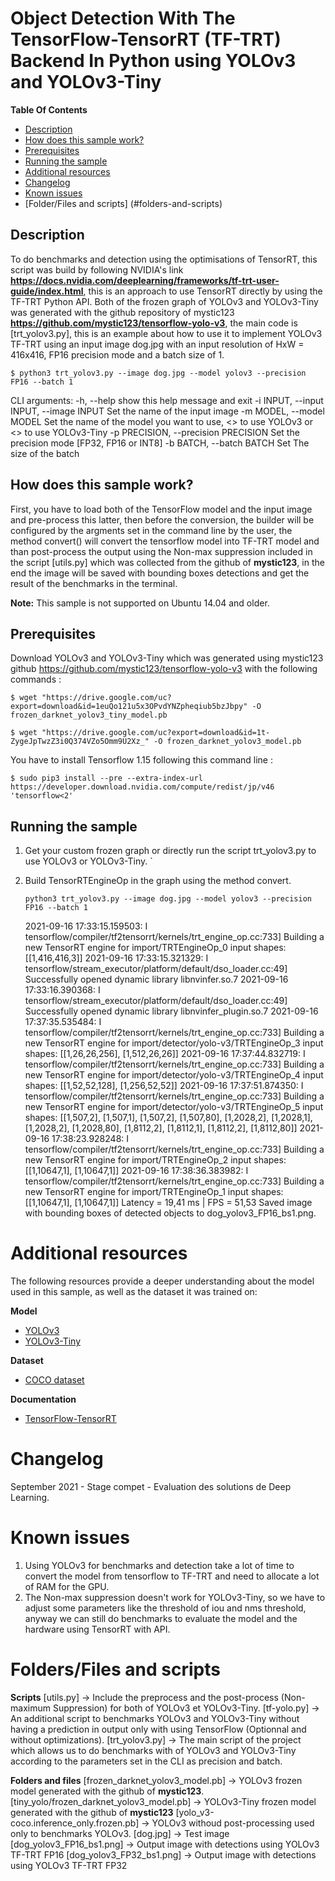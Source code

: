 # Object Detection With The TensorFlow-TensorRT (TF-TRT) Backend In Python using YOLOv3 and YOLOv3-Tiny 

**Table Of Contents**
- [Description](#description)
- [How does this sample work?](#how-does-this-sample-work)
- [Prerequisites](#prerequisites)
- [Running the sample](#running-the-sample)
- [Additional resources](#additional-resources)
- [Changelog](#changelog)
- [Known issues](#known-issues)
- [Folder/Files and scripts] (#folders-and-scripts)

## Description
To do benchmarks and detection using the optimisations of TensorRT, this script was build by following NVIDIA's link **https://docs.nvidia.com/deeplearning/frameworks/tf-trt-user-guide/index.html**, this is an approach to use TensorRT directly by using the TF-TRT Python API. Both of the frozen graph of YOLOv3 and YOLOv3-Tiny was generated with the github repository of mystic123 **https://github.com/mystic123/tensorflow-yolo-v3**, the main code is [trt_yolov3.py], this is an example about how to use it to implement YOLOv3 TF-TRT using an input image dog.jpg with an input resolution of HxW = 416x416, FP16 precision mode and a batch size of 1. 

`$ python3 trt_yolov3.py --image dog.jpg --model yolov3 --precision FP16 --batch 1` 

CLI arguments:
  -h, --help            show this help message and exit
  -i INPUT, --input INPUT, --image INPUT
                        Set the name of the input image
  -m MODEL, --model MODEL
                        Set the name of the model you want to use, <<yolov3>>
                        to use YOLOv3 or <<yolov3-tiny>> to use YOLOv3-Tiny
  -p PRECISION, --precision PRECISION
                        Set the precision mode [FP32, FP16 or INT8]
  -b BATCH, --batch BATCH
                        Set The size of the batch



## How does this sample work?

First, you have to load both of the TensorFlow model and the input image and pre-process this latter, then before the conversion, the builder will be configured by the argments set in the command line by the user, the method convert() will convert the tensorflow model into TF-TRT model and than post-process the output using the Non-max suppression included in the script [utils.py] which was collected from the github of **mystic123**, in the end the image will be saved with bounding boxes detections and get the result of the benchmarks in the terminal.

**Note:** This sample is not supported on Ubuntu 14.04 and older.

## Prerequisites

Download YOLOv3 and YOLOv3-Tiny which was generated using mystic123 github https://github.com/mystic123/tensorflow-yolo-v3 with the following commands :
	
`$ wget "https://drive.google.com/uc?export=download&id=1euQo121u5x3OPvdYNZpheqiub5bzJbpy" -O frozen_darknet_yolov3_tiny_model.pb`
	
`$ wget "https://drive.google.com/uc?export=download&id=1t-ZygeJpTwzZ3i0Q374VZo5Omm9U2Xz_" -O frozen_darknet_yolov3_model.pb`

	

	
You have to install Tensorflow 1.15 following this command line :
	
`$ sudo pip3 install --pre --extra-index-url https://developer.download.nvidia.com/compute/redist/jp/v46 'tensorflow<2'`


## Running the sample

1.  Get your custom frozen graph or directly run the script trt_yolov3.py to use YOLOv3 or YOLOv3-Tiny.
	`

2.  Build TensorRTEngineOp in the graph using the method convert.
	
	`python3 trt_yolov3.py --image dog.jpg --model yolov3 --precision FP16 --batch 1`
	
	2021-09-16 17:33:15.159503: I tensorflow/compiler/tf2tensorrt/kernels/trt_engine_op.cc:733] Building a new TensorRT engine for import/TRTEngineOp_0 input shapes: [[1,416,416,3]]
	2021-09-16 17:33:15.321329: I tensorflow/stream_executor/platform/default/dso_loader.cc:49] Successfully opened dynamic library libnvinfer.so.7
	2021-09-16 17:33:16.390368: I tensorflow/stream_executor/platform/default/dso_loader.cc:49] Successfully opened dynamic library libnvinfer_plugin.so.7
	2021-09-16 17:37:35.535484: I tensorflow/compiler/tf2tensorrt/kernels/trt_engine_op.cc:733] Building a new TensorRT engine for import/detector/yolo-v3/TRTEngineOp_3 input shapes: [[1,26,26,256], [1,512,26,26]]
	2021-09-16 17:37:44.832719: I tensorflow/compiler/tf2tensorrt/kernels/trt_engine_op.cc:733] Building a new TensorRT engine for import/detector/yolo-v3/TRTEngineOp_4 input shapes: [[1,52,52,128], [1,256,52,52]]
	2021-09-16 17:37:51.874350: I tensorflow/compiler/tf2tensorrt/kernels/trt_engine_op.cc:733] Building a new TensorRT engine for import/detector/yolo-v3/TRTEngineOp_5 input shapes: [[1,507,2], [1,507,1], [1,507,2], [1,507,80], [1,2028,2], [1,2028,1], [1,2028,2], [1,2028,80], [1,8112,2], [1,8112,1], [1,8112,2], [1,8112,80]]
	2021-09-16 17:38:23.928248: I tensorflow/compiler/tf2tensorrt/kernels/trt_engine_op.cc:733] Building a new TensorRT engine for import/TRTEngineOp_2 input shapes: [[1,10647,1], [1,10647,1]]
	2021-09-16 17:38:36.383982: I tensorflow/compiler/tf2tensorrt/kernels/trt_engine_op.cc:733] Building a new TensorRT engine for import/TRTEngineOp_1 input shapes: [[1,10647,1], [1,10647,1]]
	Latency = 19,41 ms | FPS = 51,53
	Saved image with bounding boxes of detected objects to dog_yolov3_FP16_bs1.png.
	



# Additional resources

The following resources provide a deeper understanding about the model used in this sample, as well as the dataset it was trained on:

**Model**
- [YOLOv3](https://github.com/mystic123/tensorflow-yolo-v3)
- [YOLOv3-Tiny](https://github.com/mystic123/tensorflow-yolo-v3)

**Dataset**
- [COCO dataset](http://cocodataset.org/#home)

**Documentation**
- [TensorFlow-TensorRT](https://docs.nvidia.com/deeplearning/frameworks/install-tf-jetson-platform/index.html)

# Changelog
September 2021 - Stage compet - Evaluation des solutions de Deep Learning.

# Known issues

1. Using YOLOv3 for benchmarks and detection take a lot of time to convert the model from tensorflow to TF-TRT and need to allocate a lot of RAM for the GPU.
2. The Non-max suppression doesn't work for YOLOv3-Tiny, so we have to adjust some parameters like the threshold of iou and nms threshold, anyway we can still do benchmarks to evaluate the model and the hardware using TensorRT with API.


# Folders/Files and scripts

**Scripts**
	[utils.py] -> Include the preprocess and the post-process (Non-maximum Suppression) for both of YOLOv3 et YOLOv3-Tiny.
	[tf-yolo.py] -> An additional script to benchmarks YOLOv3 and YOLOv3-Tiny without having a prediction in output only with using TensorFlow (Optionnal and without optimizations).
	[trt_yolov3.py] -> The main script of the project which allows us to do benchmarks with of YOLOv3 and YOLOv3-Tiny according to the parameters set in the CLI as precision and batch.

**Folders and files**
	[frozen_darknet_yolov3_model.pb] -> YOLOv3 frozen model generated with the github of **mystic123**.
	[tiny_yolo/frozen_darknet_yolov3_model.pb] -> YOLOv3-Tiny frozen model generated with the github of **mystic123**
	[yolo_v3-coco.inference_only.frozen.pb] -> YOLOv3 withoud post-processing used only to benchmarks YOLOv3.
	[dog.jpg] -> Test image
	[dog_yolov3_FP16_bs1.png] -> Output image with detections using YOLOv3 TF-TRT FP16
	[dog_yolov3_FP32_bs1.png] -> Output image with detections using YOLOv3 TF-TRT FP32
	
	



